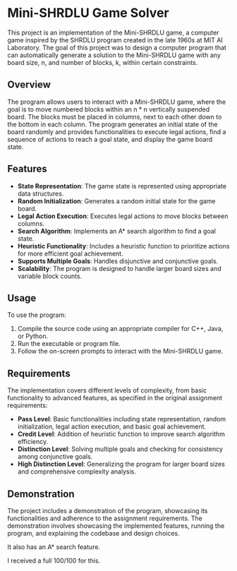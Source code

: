 # Mini-SHRDLU Game Solver

This project is an implementation of the Mini-SHRDLU game, a computer game inspired by the SHRDLU program created in the late 1960s at MIT AI Laboratory. The goal of this project was to design a computer program that can automatically generate a solution to the Mini-SHRDLU game with any board size, n, and number of blocks, k, within certain constraints.

## Overview

The program allows users to interact with a Mini-SHRDLU game, where the goal is to move numbered blocks within an n * n vertically suspended board. The blocks must be placed in columns, next to each other down to the bottom in each column. The program generates an initial state of the board randomly and provides functionalities to execute legal actions, find a sequence of actions to reach a goal state, and display the game board state.

## Features

- **State Representation**: The game state is represented using appropriate data structures.
- **Random Initialization**: Generates a random initial state for the game board.
- **Legal Action Execution**: Executes legal actions to move blocks between columns.
- **Search Algorithm**: Implements an A* search algorithm to find a goal state.
- **Heuristic Functionality**: Includes a heuristic function to prioritize actions for more efficient goal achievement.
- **Supports Multiple Goals**: Handles disjunctive and conjunctive goals.
- **Scalability**: The program is designed to handle larger board sizes and variable block counts.

## Usage

To use the program:

1. Compile the source code using an appropriate compiler for C++, Java, or Python.
2. Run the executable or program file.
3. Follow the on-screen prompts to interact with the Mini-SHRDLU game.

## Requirements

The implementation covers different levels of complexity, from basic functionality to advanced features, as specified in the original assignment requirements:

- **Pass Level**: Basic functionalities including state representation, random initialization, legal action execution, and basic goal achievement.
- **Credit Level**: Addition of heuristic function to improve search algorithm efficiency.
- **Distinction Level**: Solving multiple goals and checking for consistency among conjunctive goals.
- **High Distinction Level**: Generalizing the program for larger board sizes and comprehensive complexity analysis.

## Demonstration

The project includes a demonstration of the program, showcasing its functionalities and adherence to the assignment requirements. The demonstration involves showcasing the implemented features, running the program, and explaining the codebase and design choices.

It also has an A* search feature.

I received a full 100/100 for this.

